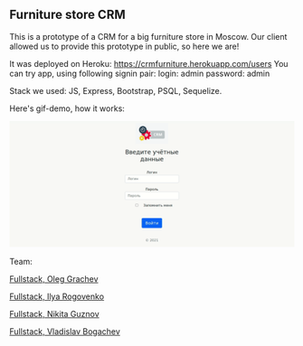 ## Furniture store CRM

This is a prototype of a CRM for a big furniture store in Moscow. Our client allowed us to provide this prototype in public, so here we are!

It was deployed on Heroku: https://crmfurniture.herokuapp.com/users
You can try app, using following signin pair:
login: admin
password: admin

Stack we used: JS, Express, Bootstrap, PSQL, Sequelize.

Here's gif-demo, how it works:

<img width="600" alt="gif-demo-the-colour-of-music" src="./CRM.gif">

Team:

<p><a href='https://github.com/olegTheCoder'>Fullstack, Oleg Grachev</a></p>
<p><a href='https://github.com/rogovenko'>Fullstack, Ilya Rogovenkо </a></p>
<p><a href='https://github.com/RoofDestroyer'>Fullstack, Nikita Guznov </a></p>
<p><a href='https://github.com/Valb0g'>Fullstack, Vladislav Bogachev </a></p>
